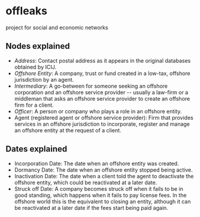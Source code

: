 # offleaks
project for social and economic networks

## Nodes explained
* _Address_: Contact postal address as it appears in the original databases obtained by ICIJ.
* _Offshore Entity_: A company, trust or fund created in a low-tax, offshore jurisdiction by an agent.
* _Intermediary_: A go-between for someone seeking an offshore corporation and an offshore service provider -- usually a law-firm or a middleman that asks an offshore service provider to create an offshore firm for a client.
* _Officer_: A person or company who plays a role in an offshore entity.
* Agent (registered agent or offshore service provider): Firm that provides services in an offshore jurisdiction to incorporate, register and manage an offshore entity at the request of a client.

## Dates explained
* Incorporation Date: The date when an offshore entity was created.
* Dormancy Date: The date when an offshore entity stopped being active.
* Inactivation Date: The date when a client told the agent to deactivate the offshore entity, which could be reactivated at a later date.
* Struck off Date: A company becomes struck off when it fails to be in good standing, which happens when it fails to pay license fees. In the offshore world this is the equivalent to closing an entity, although it can be reactivated at a later date if the fees start being paid again.
